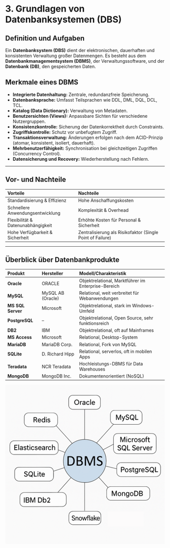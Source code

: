 # 3. Grundlagen von Datenbanksystemen (DBS)

## **Definition und Aufgaben**

Ein **Datenbanksystem (DBS)** dient der elektronischen, dauerhaften und konsistenten Verwaltung großer Datenmengen. Es besteht aus dem **Datenbankmanagementsystem (DBMS)**, der Verwaltungssoftware, und der **Datenbank (DB)**, den gespeicherten Daten.

## **Merkmale eines DBMS**

*   **Integrierte Datenhaltung:** Zentrale, redundanzfreie Speicherung.
*   **Datenbanksprache:** Umfasst Teilsprachen wie DDL, DML, DQL, DCL, TCL.
*   **Katalog (Data Dictionary):** Verwaltung von Metadaten.
*   **Benutzersichten (Views):** Anpassbare Sichten für verschiedene Nutzergruppen.
*   **Konsistenzkontrolle:** Sicherung der Datenkorrektheit durch Constraints.
*   **Zugriffskontrolle:** Schutz vor unbefugtem Zugriff.
*   **Transaktionsverwaltung:** Änderungen erfolgen nach dem ACID-Prinzip (atomar, konsistent, isoliert, dauerhaft).
*   **Mehrbenutzerfähigkeit:** Synchronisation bei gleichzeitigen Zugriffen (Concurrency Control).
*   **Datensicherung und Recovery:** Wiederherstellung nach Fehlern.

---

## **Vor- und Nachteile**

| Vorteile | Nachteile |
| :--- | :--- |
| Standardisierung & Effizienz | Hohe Anschaffungskosten |
| Schnellere Anwendungsentwicklung | Komplexität & Overhead |
| Flexibilität & Datenunabhängigkeit | Erhöhte Kosten für Personal & Sicherheit |
| Hohe Verfügbarkeit & Sicherheit | Zentralisierung als Risikofaktor (Single Point of Failure) |

---

## **Überblick über Datenbankprodukte**

| Produkt | Hersteller | Modell/Charakteristik |
| :--- | :--- | :--- |
| **Oracle** | ORACLE | Objektrelational, Marktführer im Enterprise-Bereich |
| **MySQL** | MySQL AB (Oracle) | Relational, weit verbreitet für Webanwendungen |
| **MS SQL Server** | Microsoft | Objektrelational, stark im Windows-Umfeld |
| **PostgreSQL** | – | Objektrelational, Open Source, sehr funktionsreich |
| **DB2** | IBM | Objektrelational, oft auf Mainframes |
| **MS Access** | Microsoft | Relational, Desktop-System |
| **MariaDB** | MariaDB Corp. | Relational, Fork von MySQL |
| **SQLite** | D. Richard Hipp | Relational, serverlos, oft in mobilen Apps |
| **Teradata** | NCR Teradata | Hochleistungs-DBMS für Data Warehouses |
| **MongoDB** | MongoDB Inc. | Dokumentenorientiert (NoSQL) |

![Top 10 DBMS](media/Top10DBMS.png)